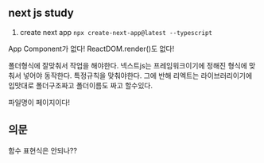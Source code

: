 ## next js study

1. create next app 
`npx create-next-app@latest --typescript`




App Component가 없다!
ReactDOM.render()도 없다!


폴더형식에 잘맞춰서 작업을 해야한다. 넥스트js는 프레임워크이기에 정해진 형식에 맞춰서 넣어야 동작한다. 특정규칙을 맞춰야한다.
그에 반해 리엑트는 라이브러리이기에 입맛대로 폴더구조짜고 폴더이름도 짜고 할수있다.

파일명이 페이지이다!

## 의문
함수 표현식은 안되나??